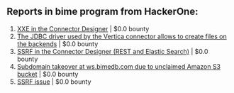## Reports in bime program from HackerOne:
1. [XXE in the Connector Designer](https://hackerone.com/reports/112116) | $0.0 bounty
2. [The JDBC driver used by the Vertica connector allows to create files on the backends](https://hackerone.com/reports/112166) | $0.0 bounty
3. [SSRF in the Connector Designer (REST and Elastic Search)](https://hackerone.com/reports/112156) | $0.0 bounty
4. [Subdomain takeover at ws.bimedb.com due to unclaimed Amazon S3 bucket](https://hackerone.com/reports/161428) | $0.0 bounty
5. [SSRF issue](https://hackerone.com/reports/120219) | $0.0 bounty